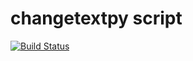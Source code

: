 # changetextpy script

[![Build Status](https://travis-ci.org/dfint/changetextpy_script.svg?branch=master)](https://travis-ci.org/dfint/changetextpy_script)
